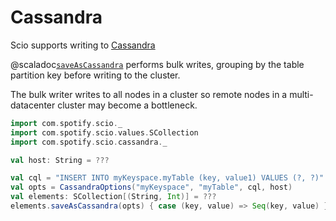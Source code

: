 # Cassandra

Scio supports writing to [Cassandra](https://cassandra.apache.org/)

@scaladoc[`saveAsCassandra`](com.spotify.scio.cassandra.CassandraSCollection#saveAsCassandra(opts:com.spotify.scio.cassandra.CassandraOptions,parallelism:Int)(f:T=%3ESeq[Any]):com.spotify.scio.io.ClosedTap[Nothing]) performs bulk writes, grouping by the table partition key before writing to the cluster.

The bulk writer writes to all nodes in a cluster so remote nodes in a multi-datacenter cluster may become a bottleneck.

```scala mdoc:compile-only
import com.spotify.scio._
import com.spotify.scio.values.SCollection
import com.spotify.scio.cassandra._

val host: String = ???

val cql = "INSERT INTO myKeyspace.myTable (key, value1) VALUES (?, ?)"
val opts = CassandraOptions("myKeyspace", "myTable", cql, host)
val elements: SCollection[(String, Int)] = ???
elements.saveAsCassandra(opts) { case (key, value) => Seq(key, value) }
```
